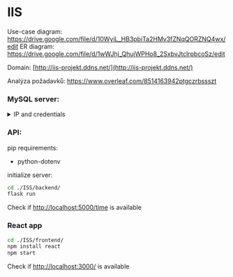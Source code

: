 # IIS

Use-case diagram: https://drive.google.com/file/d/10WyiL_HB3pbiTa2HMv3fZNqQORZNQ4wx/edit
ER diagram: https://drive.google.com/file/d/1wWJhj_QhujWPHo8_2SxbvJtclrpbcoSz/edit

Domain: [http://iis-projekt.ddns.net/](http://iis-projekt.ddns.net/)

Analýza požadavků: https://www.overleaf.com/8514163942ptgczrbssszt

### MySQL server:
<details>
  <summary>IP and credentials</summary>
  
    IP: 93.153.43.141\
    username: rootRemote\
    password: rootRemote
  
</details>



### API:
pip requirements:
- python-dotenv

initialize server:
```bash
cd ./ISS/backend/
flask run
```
Check if [http://localhost:5000/time](http://localhost:5000/time) is available


### React app
```bash
cd ./ISS/frontend/
npm install react
npm start
```
Check if [http://localhost:3000/](http://localhost:3000/) is available

